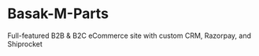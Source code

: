 # Basak-M-Parts
Full-featured B2B &amp; B2C eCommerce site with custom CRM, Razorpay, and Shiprocket
